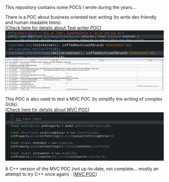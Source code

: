 
This repository contains some POCS I wrote during the years...

There is a POC about business oriented test writing (to write dev friendly and human readable tests).  
[[Check here for details about Test writer POC](testcase-writer)]
![TC WriterCode1](screenshots/TC_Writer_code1.png)
![TC WriterCode2](screenshots/TC_Writer_code2.png)
![TC Writer](screenshots/TC_Writer.png)

This POC is also used to test a MVC POC (to simplify the writing of complex GUIs).   
[[Check here for details about MVC POC](skylib-java)]
![Java lib](screenshots/java_lib.png)

A C++ version of the MVC POC (not up-to-date, not complete... mostly an attempt to try C++ once again) : [[MVC POC](skylib-c++)]

